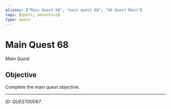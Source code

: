 ```yaml
---
aliases: ["Main Quest 68", "main quest 68", "68 Quest Main"]
tags: [quest, adventure]
type: quest
---
```


# Main Quest 68

*Main Quest*

## Objective
Complete the main quest objective.

---
*ID: QUEST00067*
